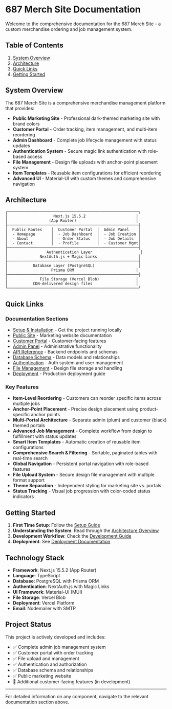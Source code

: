 # 687 Merch Site Documentation

Welcome to the comprehensive documentation for the 687 Merch Site - a custom merchandise ordering and job management system.

## Table of Contents

1. [System Overview](#system-overview)
2. [Architecture](#architecture)
3. [Quick Links](#quick-links)
4. [Getting Started](#getting-started)

## System Overview

The 687 Merch Site is a comprehensive merchandise management platform that provides:

- **Public Marketing Site** - Professional dark-themed marketing site with brand colors
- **Customer Portal** - Order tracking, item management, and multi-item reordering
- **Admin Dashboard** - Complete job lifecycle management with status updates
- **Authentication System** - Secure magic link authentication with role-based access
- **File Management** - Design file uploads with anchor-point placement system
- **Item Templates** - Reusable item configurations for efficient reordering
- **Advanced UI** - Material-UI with custom themes and comprehensive navigation

## Architecture

```
┌─────────────────────────────────────────────────────────┐
│                    Next.js 15.5.2                      │
│                  (App Router)                          │
├─────────────────────────────────────────────────────────┤
│  Public Routes    │  Customer Portal  │  Admin Panel    │
│  - Homepage       │  - Job Dashboard  │  - Job Creation │
│  - About          │  - Order Status   │  - Job Details  │
│  - Contact        │  - Profile        │  - Customer Mgmt│
├─────────────────────────────────────────────────────────┤
│                 Authentication Layer                     │
│              NextAuth.js + Magic Links                  │
├─────────────────────────────────────────────────────────┤
│           Database Layer (PostgreSQL)                   │
│                   Prisma ORM                           │
├─────────────────────────────────────────────────────────┤
│              File Storage (Vercel Blob)                │
│           CDN-delivered design files                   │
└─────────────────────────────────────────────────────────┘
```

## Quick Links

### Documentation Sections
- [Setup & Installation](./setup/README.md) - Get the project running locally
- [Public Site](./public-site/README.md) - Marketing website documentation
- [Customer Portal](./customer-portal/README.md) - Customer-facing features
- [Admin Panel](./admin/README.md) - Administrative functionality
- [API Reference](./api/README.md) - Backend endpoints and schemas
- [Database Schema](./database/README.md) - Data models and relationships
- [Authentication](./auth/README.md) - Auth system and user management
- [File Management](./files/README.md) - Design file storage and handling
- [Deployment](./deployment/README.md) - Production deployment guide

### Key Features
- **Item-Level Reordering** - Customers can reorder specific items across multiple jobs
- **Anchor-Point Placement** - Precise design placement using product-specific anchor points  
- **Multi-Portal Architecture** - Separate admin (plum) and customer (black) themed portals
- **Advanced Job Management** - Complete workflow from design to fulfillment with status updates
- **Smart Item Templates** - Automatic creation of reusable item configurations
- **Comprehensive Search & Filtering** - Sortable, paginated tables with real-time search
- **Global Navigation** - Persistent portal navigation with role-based features
- **File Upload System** - Secure design file management with multiple format support
- **Theme Separation** - Independent styling for marketing site vs. portals
- **Status Tracking** - Visual job progression with color-coded status indicators

## Getting Started

1. **First Time Setup**: Follow the [Setup Guide](./setup/README.md)
2. **Understanding the System**: Read through the [Architecture Overview](./architecture/README.md)
3. **Development Workflow**: Check the [Development Guide](./development/README.md)
4. **Deployment**: See [Deployment Documentation](./deployment/README.md)

## Technology Stack

- **Framework**: Next.js 15.5.2 (App Router)
- **Language**: TypeScript
- **Database**: PostgreSQL with Prisma ORM
- **Authentication**: NextAuth.js with Magic Links
- **UI Framework**: Material-UI (MUI)
- **File Storage**: Vercel Blob
- **Deployment**: Vercel Platform
- **Email**: Nodemailer with SMTP

## Project Status

This project is actively developed and includes:
- ✅ Complete admin job management system
- ✅ Customer portal with order tracking
- ✅ File upload and management
- ✅ Authentication and authorization
- ✅ Database schema and relationships
- ✅ Public marketing website
- 🔄 Additional customer-facing features (in development)

---

For detailed information on any component, navigate to the relevant documentation section above.